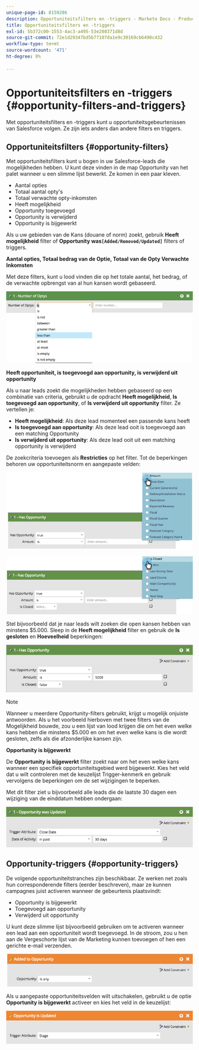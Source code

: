 ```yaml
---
unique-page-id: 8159286
description: Opportuniteitsfilters en -triggers - Marketo Docs - Productdocumentatie
title: Opportuniteitsfilters en -triggers
exl-id: 5b372c00-1553-4ac3-a495-53e208371d8d
source-git-commit: 72e1d29347bd5b77107da1e9c30169cb6490c432
workflow-type: tm+mt
source-wordcount: '471'
ht-degree: 0%

---
```


# Opportuniteitsfilters en -triggers {#opportunity-filters-and-triggers}

Met opportuniteitsfilters en -triggers kunt u opportuniteitsgebeurtenissen van Salesforce volgen. Ze zijn iets anders dan andere filters en triggers.

## Opportuniteitsfilters {#opportunity-filters}

Met opportuniteitsfilters kunt u bogen in uw Salesforce-leads die mogelijkheden hebben. U kunt deze vinden in de map Opportunity van het palet wanneer u een slimme lijst bewerkt. Ze komen in een paar kleven.

* Aantal opties
* Totaal aantal opty&#39;s
* Totaal verwachte opty-inkomsten
* Heeft mogelijkheid
* Opportunity toegevoegd
* Opportunity is verwijderd
* Opportunity is bijgewerkt

Als u uw gebieden van de Kans (douane of norm) zoekt, gebruik **Heeft mogelijkheid** filter of **Opportunity was`[Added/Removed/Updated]`** filters of triggers.

**Aantal opties, Totaal bedrag van de Optie, Totaal van de Opty Verwachte Inkomsten**

Met deze filters, kunt u lood vinden die op het totale aantal, het bedrag, of de verwachte opbrengst van al hun kansen wordt gebaseerd.

![](assets/image2015-6-11-12-3a29-3a34.png)

**Heeft opportuniteit, is toegevoegd aan opportunity, is verwijderd uit opportunity**

Als u naar leads zoekt die mogelijkheden hebben gebaseerd op een combinatie van criteria, gebruikt u de opdracht **Heeft mogelijkheid**, **Is toegevoegd aan opportunity**, of **Is verwijderd uit opportunity** filter. Ze vertellen je:

* **Heeft mogelijkheid**: Als deze lead momenteel een passende kans heeft
* **Is toegevoegd aan opportunity**: Als deze lead ooit is toegevoegd aan een matching Opportunity
* **Is verwijderd uit opportunity**: Als deze lead ooit uit een matching opportunity is verwijderd

De zoekcriteria toevoegen als **Restricties** op het filter. Tot de beperkingen behoren uw opportuniteitsnorm en aangepaste velden:

![](assets/image2015-6-11-12-3a31-3a0.png)

![](assets/image2015-6-11-12-3a31-3a46.png)

Stel bijvoorbeeld dat je naar leads wilt zoeken die open kansen hebben van minstens $5.000. Sleep in de **Heeft mogelijkheid** filter en gebruik de **Is gesloten** en **Hoeveelheid** beperkingen:

![](assets/image2015-6-11-12-3a32-3a0.png)

>[!NOTE]
>
>Wanneer u meerdere Opportunity-filters gebruikt, krijgt u mogelijk onjuiste antwoorden. Als u het voorbeeld hierboven met twee filters van de Mogelijkheid bouwde, zou u een lijst van lood krijgen die om het even welke kans hebben die minstens $5.000 en om het even welke kans is die wordt gesloten, zelfs als die afzonderlijke kansen zijn.

**Opportunity is bijgewerkt**

De **Opportunity is bijgewerkt** filter zoekt naar om het even welke kans wanneer een specifiek opportuniteitsgebied werd bijgewerkt. Kies het veld dat u wilt controleren met de keuzelijst Trigger-kenmerk en gebruik vervolgens de beperkingen om de set wijzigingen te beperken.

Met dit filter ziet u bijvoorbeeld alle leads die de laatste 30 dagen een wijziging van de einddatum hebben ondergaan:

![](assets/image2015-6-11-12-3a33-3a7.png)

## Opportunity-triggers {#opportunity-triggers}

De volgende opportuniteitstranches zijn beschikbaar. Ze werken net zoals hun corresponderende filters (eerder beschreven), maar ze kunnen campagnes juist activeren wanneer de gebeurtenis plaatsvindt:

* Opportunity is bijgewerkt
* Toegevoegd aan opportunity
* Verwijderd uit opportunity

U kunt deze slimme lijst bijvoorbeeld gebruiken om te activeren wanneer een lead aan een opportuniteit wordt toegevoegd. In de stroom, zou u hen aan de Vergeschorte lijst van de Marketing kunnen toevoegen of hen een gerichte e-mail verzenden.

![](assets/image2015-6-11-12-3a33-3a48.png)

Als u aangepaste opportuniteitsvelden wilt uitschakelen, gebruikt u de optie **Opportunity is bijgewerkt** activeer en kies het veld in de keuzelijst:

![](assets/image2015-6-11-12-3a33-3a34.png)
